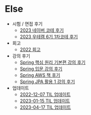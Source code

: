 # Else

- 시험 / 면접 후기
  - [2023 네이버 코테 후기](/contents/2023-04/2023-04-15.md)
  - [2023 우테캠 6기 1차코테 후기](/contents/2023-05/2023-05-06.md)
- 회고
  - [2022 회고](/contents/2022-12/2022-12-31.md)
- 강의 후기
  - [Spring 핵심 원리 기본편 강의 후기](/contents/2023-04/2023-04-09.md)
  - [Spring 입문 강의 후기](/contents/2023-04/2023-04-10.md)
  - [Spring AWS 책 후기](/contents/2023-04/2023-04-11.md)
  - [Spring JPA 활용 1 강의 후기](/contents/2023-04/2023-04-25.md)
- 업데이트
  - [2022-12-07 TIL 업데이트](/contents/2022-12/2022-12-08.md)
  - [2023-01-15 TIL 업데이트](/contents/2023-01/2023-01-15.md)
  - [2023-04-17 TIL 업데이트](/contents/2023-04/2023-04-17.md)
